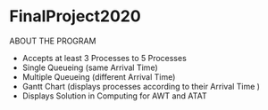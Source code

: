 # FinalProject2020

ABOUT THE PROGRAM

- Accepts at least 3 Processes to 5 Processes
- Single Queueing (same Arrival Time)
- Multiple Queueing (different Arrival Time)
- Gantt Chart (displays processes according to their Arrival Time )
-  Displays Solution in Computing for AWT and ATAT

